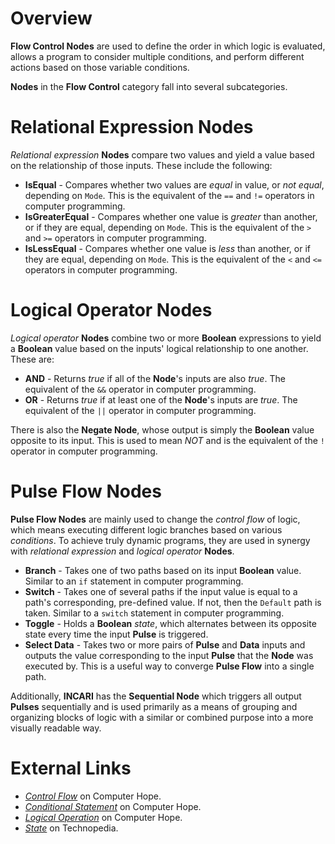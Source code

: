 # Overview

**Flow Control Nodes** are used to define the order in which logic is evaluated, allows a program to consider multiple conditions, and perform different actions based on those variable conditions.

**Nodes** in the **Flow Control** category fall into several subcategories.

# Relational Expression Nodes

*Relational expression* **Nodes** compare two values and yield a value based on the relationship of those inputs. These include the following:

* **IsEqual** - Compares whether two values are *equal* in value, or *not equal*, depending on `Mode`. This is the equivalent of the `==` and `!=` operators in computer programming.
* **IsGreaterEqual** - Compares whether one value is *greater* than another, or if they are equal, depending on `Mode`. This is the equivalent of the `>` and `>=` operators in computer programming.
* **IsLessEqual** - Compares whether one value is *less* than another, or if they are equal, depending on `Mode`. This is the equivalent of the `<` and `<=` operators in computer programming.

# Logical Operator Nodes 

*Logical operator* **Nodes** combine two or more **Boolean** expressions to yield a **Boolean** value based on the inputs' logical relationship to one another. These are:

* **AND** - Returns *true* if all of the **Node**'s inputs are also *true*. The equivalent of the `&&` operator in computer programming.
* **OR** - Returns *true* if at least one of the **Node**'s inputs are *true*. The equivalent of the `||` operator in computer programming.

There is also the **Negate Node**, whose output is simply the **Boolean** value opposite to its input. This is used to mean *NOT* and is the equivalent of the `!` operator in computer programming. 

# Pulse Flow Nodes

**Pulse Flow Nodes** are mainly used to change the *control flow* of logic, which means executing different logic branches based on various *conditions*. To achieve truly dynamic programs, they are used in synergy with *relational expression* and *logical operator* **Nodes**.

* **Branch** - Takes one of two paths based on its input **Boolean** value. Similar to an `if` statement in computer programming.
* **Switch** - Takes one of several paths if the input value is equal to a path's corresponding, pre-defined value. If not, then the `Default` path is taken. Similar to a `switch` statement in computer programming.
* **Toggle** - Holds a **Boolean** *state*, which alternates between its opposite state every time the input **Pulse** is triggered.
* **Select Data** - Takes two or more pairs of **Pulse** and **Data** inputs and outputs the value corresponding to the input **Pulse** that the **Node** was executed by. This is a useful way to converge **Pulse Flow** into a single path.

Additionally, **INCARI** has the **Sequential Node** which triggers all output **Pulses** sequentially and is used primarily as a means of grouping and organizing blocks of logic with a similar or combined purpose into a more visually readable way.

# External Links
- [*Control Flow*](https://www.computerhope.com/jargon/c/contflow.htm) on Computer Hope.
- [*Conditional Statement*](https://www.computerhope.com/jargon/c/contstat.htm) on Computer Hope.
- [*Logical Operation*](https://www.computerhope.com/jargon/l/logioper.htm) on Computer Hope.
- [*State*](https://www.techopedia.com/definition/696/state-computer-science) on Technopedia.





